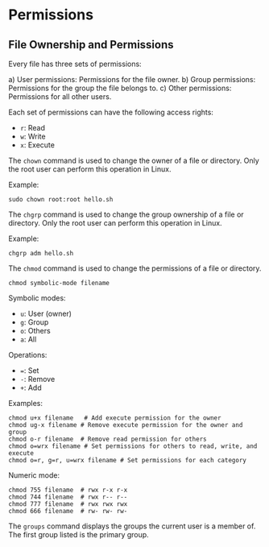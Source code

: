 # Permissions


## File Ownership and Permissions

Every file has three sets of permissions:

a) User permissions: Permissions for the file owner.
b) Group permissions: Permissions for the group the file belongs to.
c) Other permissions: Permissions for all other users.

Each set of permissions can have the following access rights:

- `r`: Read
- `w`: Write
- `x`: Execute

The `chown` command is used to change the owner of a file or directory. Only the root user can perform this operation in Linux.

Example:
```
sudo chown root:root hello.sh
```

The `chgrp` command is used to change the group ownership of a file or directory. Only the root user can perform this operation in Linux.

Example:
```
chgrp adm hello.sh
```

The `chmod` command is used to change the permissions of a file or directory.

`chmod symbolic-mode filename`

Symbolic modes:
- `u`: User (owner)
- `g`: Group
- `o`: Others
- `a`: All

Operations:
- `=`: Set
- `-`: Remove
- `+`: Add

Examples:
```
chmod u+x filename   # Add execute permission for the owner
chmod ug-x filename # Remove execute permission for the owner and group
chmod o-r filename  # Remove read permission for others
chmod o=wrx filename # Set permissions for others to read, write, and execute
chmod o=r, g=r, u=wrx filename # Set permissions for each category
```

Numeric mode:
```
chmod 755 filename  # rwx r-x r-x
chmod 744 filename  # rwx r-- r--
chmod 777 filename  # rwx rwx rwx
chmod 666 filename  # rw- rw- rw-
```

The `groups` command displays the groups the current user is a member of. The first group listed is the primary group.